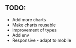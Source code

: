 ## TODO:
- Add more charts
- Make charts reusable
- Improvement of types
- Add env
- Responsive - adapt to mobile
